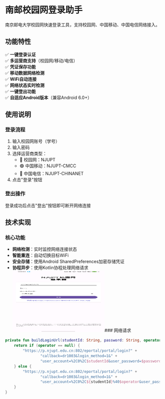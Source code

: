 # 南邮校园网登录助手

南京邮电大学校园网快速登录工具，支持校园网、中国移动、中国电信网络接入。

## 功能特性

✅ **一键登录认证**  
✅ **多运营商支持**（校园网/移动/电信）  
✅ **凭证保存功能**  
✅ **移动数据网络检测**  
✅ **WiFi自动连接**  
✅ **网络状态实时检测**  
✅ **一键登出功能**  
✅ **自适应Android版本**（兼容Android 6.0+）

## 使用说明

### 登录流程
1. 输入校园网账号（学号）
2. 输入密码
3. 选择运营商类型：
   - 🏫 校园网：NJUPT
   - 🟢 中国移动：NJUPT-CMCC
   - 🔵 中国电信：NJUPT-CHINANET
4. 点击"登录"按钮

### 登出操作
登录成功后点击"登出"按钮即可断开网络连接

## 技术实现

### 核心功能
- **网络检测**：实时监控网络连接状态
- **智能重连**：自动切换目标WiFi
- **安全存储**：使用Android SharedPreferences加密存储凭证
- **协程异步**：使用Kotlin协程处理网络请求
<img src="https://github.com/1EM0NS/NJUPT_Net_App/blob/master/88df522017e38ede833a58b30924194d.jpg" width="300" height="200" alt="示例图片">### 网络请求
```kotlin
private fun buildLoginUrl(studentId: String, password: String, operator: String?): String {
    return if (operator == null) {
        "https://p.njupt.edu.cn:802/eportal/portal/login?" +
                "callback=dr1003&login_method=1&" +
                "user_account=%2C0%2C$studentId&user_password=$password"
    } else {
        "https://p.njupt.edu.cn:802/eportal/portal/login?" +
                "callback=dr1003&login_method=1&" +
                "user_account=%2C0%2C${studentId}%40$operator&user_password=$password"
    }
}

